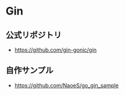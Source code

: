 # Gin

## 公式リポジトリ
- https://github.com/gin-gonic/gin

## 自作サンプル
- https://github.com/NaoeS/go_gin_sample
